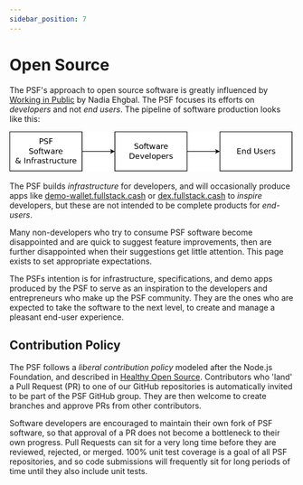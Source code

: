 ```yaml
---
sidebar_position: 7
---
```


# Open Source

The PSF's approach to open source software is greatly influenced by [Working in Public](https://psfoundation.cash) by Nadia Ehgbal. The PSF focuses its efforts on *developers* and not *end users*. The pipeline of software production looks like this:

![PSF Production Workflow](./img/production-workflow.png)

The PSF builds *infrastructure* for developers, and will occasionally produce apps like [demo-wallet.fullstack.cash](https://demo-wallet.fullstack.cash) or [dex.fullstack.cash](https://dex.fullstack.cash) to *inspire* developers, but these are not intended to be complete products for *end-users*.

Many non-developers who try to consume PSF software become disappointed and are quick to suggest feature improvements, then are further disappointed when their suggestions get little attention. This page exists to set appropriate expectations.

The PSFs intention is for infrastructure, specifications, and demo apps produced by the PSF to serve as an inspiration to the developers and entrepreneurs who make up the PSF community. They are the ones who are expected to take the software to the next level, to create and manage a pleasant end-user experience.

## Contribution Policy

The PSF follows a *liberal contribution policy* modeled after the Node.js Foundation, and described in [Healthy Open Source](https://medium.com). Contributors who 'land' a Pull Request (PR) to one of our GitHub repositories is automatically invited to be part of the PSF GitHub group. They are then welcome to create branches and approve PRs from other contributors.

Software developers are encouraged to maintain their own fork of PSF software, so that approval of a PR does not become a bottleneck to their own progress. Pull Requests can sit for a very long time before they are reviewed, rejected, or merged. 100% unit test coverage is a goal of all PSF repositories, and so code submissions will frequently sit for long periods of time until they also include unit tests.
